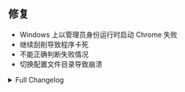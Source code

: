 ## 修复

* Windows 上以管理员身份运行时启动 Chrome 失败
* 继续刮削导致程序卡死
* 不能正确判断失败情况
* 切换配置文件目录导致崩溃

<details>
<summary>Full Changelog</summary>

c7f7e80 fix: 在 Windows 上以管理员权限运行时启动 Chrome 失败 (fix #640)
9df00a3 update lock file
17b211b fix: 提高最低 Python 版本至 3.13.4 以支持 os.path.ALLOW_MISSING (fix #654)
46ef20a fix: 无法判断失败情况 (#656)
42f8076 chore: 替换废弃的 thread getName 为 name 属性
a6e0392 fix: 检查 remain/success.txt 中路径有效性 (fix #654)
f3e5561 fix: 使用 None 代替 Path() 作为空值 (fix #648)
bc1e092 chore: 调整部分默认设置
1cfdc63 fix: 切换配置文件目录 (#648)
77a6ba9 Ready for version 220250832
61bed85 fix: 初始化部分加锁
80028f6 fix: cli tool
39458c1 fix: dmm digital parser
f325daa Ready for version 220250831
40ed706 fix: emby url end slash
b0123d8 fix: 无法补全头像
203732c Ready for version 220250830
44f2088 fix: 使用 removesuffix 替换 re.sub
d3d8dc9 fix: 正确填充 year 字段
8a994a4 fix: 移除下载图片时的冗余检查
a480ec5 fix: 发生异常时正确关闭浏览器页面; 改进异常处理
2b7659b update changelog; fix 拒绝未知的 delete Path('.') 调用
a7c9793 Ready for version 220250829
f69f94b fix: 图片裁剪导致崩溃
18ed067 fix: 使用枚举配置项
55ddff3 fix: 配置无法另存为
7a0a2b5 fix: 移除无用的网络配置项; 优化配置出错时的处理 (fix #634)
90180b1 fix: patchright 依赖项未打包
0d1f25f fix: config API 改为使用 JSON 格式
f968082 fix: 另存为功能改为 JSON 格式
2cf3afa fix: 删除不存在文件时忽略异常; 提前过滤忽略目录; 使 os.walk 非阻塞
3291476 fix: 正确跳过忽略的目录
9238ff1 fix: 全角分隔符识别
ae60318 Ready for version 220250826
4bec690 chore: 调整项目结构; 修复 bug (#631)
c7863ae refactor!: 使用 pathlib 处理路径
287adb1 fix: website_youma 转换; 保存配置后重新加载
e645f9d chore: fix test
9838a89 feat!: add browser & migrate to pydantic config (#622)
252d392 fix: mono multi line outline (fix #599)
243d6ae Ready for 2.0-beta-8
b566511 fix: 缺少某些 | 分隔字段
e012654 chore: 用字段名区分 | 分隔的字符串列表
4e81aad feat!: 使用 pydantic model 和 json 格式配置文件 (#587)
0db76b2 chore: 允许 crawl 调用多个 site
7fe78de update .gitignore
a7fc17f fix: get_filesize may raise exception (#593) (fix #571)
64d5dbf fix: 仅保留必要字段以避免 Pydantic 验证失败
1d7650f fix: v1 crawler return list or str (fix #585)
a88df37 Ready for 2.0-beta-7
1b309b7 fix: 未能正确处理 v1 crawler 返回结果 (fix #581)
a7a3e35 fix: all_actors 不全时未能使用 actors 补全; 统一二者的后处理 (fix #583 #582)
ac5419f feat: 尝试生成 aws image url (fix #584)
dc2e123 Ready for 2.0-beta-6
8844975 fix: aws image; 优化 crawl 日志输出
a0e8f43 feat!: 新的 crawler 框架; 重新实现 dmm/javdb (#574)
104e5f7 fix: 无 all_actor 字段时应从 actor 获取 (fix #565)
bedc22f Ready for 2.0-beta-5
cd52f02 合并 digital 和 video 类别
f8b779e fix: 降低 dmm ditigal 优先级 (#549)
2828565 feat: crawl cli
444eefd feat: config get_website_base_url
0b1ccef CI: add v1 release workflow to master
aa45e97 add dmm video parser
c5d98d4 fix: 未能正确 reduce all_actor 字段 (fix #554)
1baa6b7 new cralwer & parser
2931b52 chore: update CONTRIBUTING.md
357a637 fix: is_server 不起作用
2eb530b chore: 避免不必要的环境变量检查
c39ac4c chore: 允许使用 pip install -e . 安装
bd5b67e chore: 避免 config/models.py 对 manager.py 的依赖
63cf39b chore: add vscode settings for projects and workspace
2ff35dc feat: server & webui 基础实现 (#540)
4ce9def remove ui
2c6795c fix: 分集的 codec tag 重复 (fix #552)
81b36c3 fix: mosaic 初始值错误 (fix #550)
5fe4a1d fix: 多版本错误复用了 file_info (close #545)
a3fadf6 fix: fc2hub image URL (close #546)
2c43404 fix: 移除异步文件操作中的重试
3ee749e Ready for 2.0-beta-4
44f8bbc fix: 不移动文件时文件名称错误
0cdf98e fix: 文件操作多余的重试
fa52e71 fix: 读取模式 has_nfo_update 选项行为不正确 (close #539)
55a4f5c CI: run on review_requested, ready_for_review
7838c62 fix: str 名称冲突; llm_max_req_sec 可能为0 (close #538)
3c02ca6 CI: fix macos-latest not having x86 version
cff1cb4 CI: 使用 macos-latest x86_64 代替 macos-13 以解决 hdiutil: create failed - Resource busy
c739ad4 CI: debug 模式不清理构建过程中的临时文件
04c975f fix: missing socksio (fix #537)
65d726c dep: remove langid and opencv
3ae3294 CI: use run_command for subprocess calls
23a974a CI: fix not all arguments converted
7bb30ac CI: optmize build log
93decdd CI: fix windows color output; subprocess exception
67972b7 CI: fix windows encode error
a8db095 update uv.lock; remove useless files
745f799 CI: use build.py in CI
e791ea0 CI: 完善 build.py; 在 Windows 上验证
aca7ab8 CI: use python to build
ef912dc feat: add pyav for video metadata
cd688fd Ready for 2.0-beta-2
ab05ac3 fix: 未能正确从所有来源聚合某些字段
d15bd8b fix: CrawlersResult 未正确设置 number 字段
d0b7f19 doc: add uv sync and pre-commit install to CONTRIBUTING.md
d3ade91 CI: add lint workflow
077ac5a chore!: add ruff lint rules and fix lint errors
9b60a55 fix: not await_get_gfriends_actor_data (fix #524)
7b1df6e chore: add some type hints
fe3990c refactor: 区分 qt 和其它部分的 signal 调用
3d39257 chore
0c0ab31 update python to 3.13 in pyproject.toml; use uv for ci (#519)
a1a28cc refactor: move Flags.translate_by_list to config
ce39a16 chore: fix type errors
2f790c4 chore: rename extrafanart download function
b24ecf0 fix: fc2 extrafanart URL (fix #517)
ff175b5 chore: import
9c1b5cf fix: fc2 cover url (close #517)
cf1a837 fix: refactor break mac build script
d59ab45 fix: 主界面右侧标题多余的横线
2c10148 refactor: rename types and fix type check
8f7c553 remove typeddict definitions
28c4f83 refactor!: 消除所有 typeddict 并使用 dataclass 替代
2c0fe47 refactor: crawler 现在返回 dataclass
78de538 refactor: 移除 nfo_data country/website 字段; 为 crawler 结果创建 dataclass
5055df5 使用 CrawlTask dataclass 作为 crawler 输入
daf3cdd update README and add CONTRIBUTING.md
6bcd986 refactor!: 重组项目结构；初步消除 json data；添加 project.toml (#513)
72b2219 fix: missing return in _get_folder_path
1b2886f CI: fix github var
84b85e2 fix: cut_window (close #500)
3e829a3 CI: use input tag for release action
d62c32d CI: stop daily release
7593ea8 feat!: async & LLM translate (#463)

</details>
